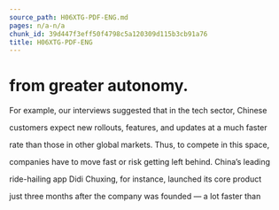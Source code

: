 ```yaml
---
source_path: H06XTG-PDF-ENG.md
pages: n/a-n/a
chunk_id: 39d447f3eff50f4798c5a120309d115b3cb91a76
title: H06XTG-PDF-ENG
---
```

# from greater autonomy.

For example, our interviews suggested that in the tech sector, Chinese

customers expect new rollouts, features, and updates at a much faster

rate than those in other global markets. Thus, to compete in this space,

companies have to move fast or risk getting left behind. China’s leading

ride-hailing app Didi Chuxing, for instance, launched its core product

just three months after the company was founded — a lot faster than
